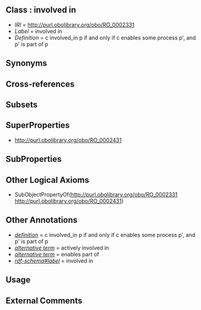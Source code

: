 
## Class : involved in

 * *IRI* = http://purl.obolibrary.org/obo/RO_0002331
 * *Label* = involved in
 * *Definition* = c involved_in p if and only if c enables some process p', and p' is part of p

## Synonyms


## Cross-references


## Subsets


## SuperProperties

 * <http://purl.obolibrary.org/obo/RO_0002431>

## SubProperties


## Other Logical Axioms

 * SubObjectPropertyOf(<http://purl.obolibrary.org/obo/RO_0002331> <http://purl.obolibrary.org/obo/RO_0002431>)

## Other Annotations

 * *[definition](../../IAO/15/IAO_0000115.md)* = c involved_in p if and only if c enables some process p', and p' is part of p
 * *[alternative term](../../IAO/18/IAO_0000118.md)* = actively involved in
 * *[alternative term](../../IAO/18/IAO_0000118.md)* = enables part of
 * *[rdf-schema#label](../../el/rdf-schema#label.md)* = involved in

## Usage


## External Comments

